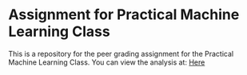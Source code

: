 Assignment for Practical Machine Learning Class
===============================================

This is a repository for the peer grading assignment for the Practical Machine Learning Class. You can view the analysis at: [Here](nabusman.github.io/PracMLClassAssn1/analysis.html)